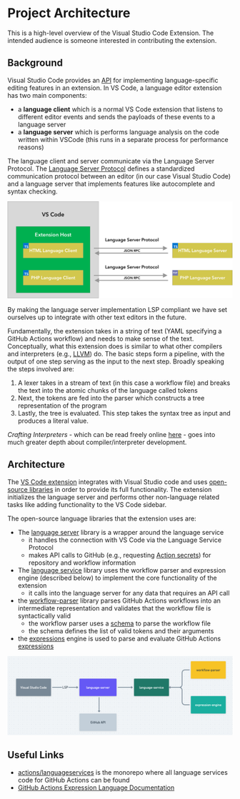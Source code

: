 # Project Architecture

This is a high-level overview of the Visual Studio Code Extension. The intended audience is someone interested in contributing the extension.

## Background

Visual Studio Code provides an [API](https://code.visualstudio.com/api/language-extensions/overview) for implementing language-specific editing features in an extension. In VS Code, a language editor extension has two main components:

- a **language client** which is a normal VS Code extension that listens to different editor events and sends the payloads of these events to a language server
- a **language server** which is performs language analysis on the code written within VSCode (this runs in a separate process for performance reasons)

The language client and server communicate via the Language Server Protocol. The [Language Server Protocol](https://microsoft.github.io/language-server-protocol/) defines a standardized communication protocol between an editor (in our case Visual Studio Code) and a language server that implements features like autocomplete and syntax checking.

![LSP Illustration](./images/lsp-illustration.png)

By making the language server implementation LSP compliant we have set ourselves up to integrate with other text editors in the future.

Fundamentally, the extension takes in a string of text (YAML specifying a GitHub Actions workflow) and needs to make sense of the text. Conceptually, what this extension does is similar to what other compilers and interpreters (e.g., [LLVM](https://aosabook.org/en/v1/llvm.html)) do. The basic steps form a pipeline, with the output of one step serving as the input to the next step. Broadly speaking the steps involved are:

1. A lexer takes in a stream of text (in this case a workflow file) and breaks the text into the atomic chunks of the language called tokens
2. Next, the tokens are fed into the parser which constructs a tree representation of the program
3. Lastly, the tree is evaluated. This step takes the syntax tree as input and produces a literal value.

_Crafting Interpreters_ - which can be read freely online [here](https://craftinginterpreters.com/contents.html) - goes into much greater depth about compiler/interpreter development.

## Architecture

The [VS Code extension](https://github.com/github/vscode-github-actions) integrates with Visual Studio code and uses [open-source libraries](https://github.com/actions/languageservices/tree/main) in order to provide its full functionality. The extension initializes the language server and performs other non-language related tasks like adding functionality to the VS Code sidebar.

The open-source language libraries that the extension uses are:

- The [language server](https://github.com/actions/languageservices/tree/main/languageserver) library is a wrapper around the language service
    - it handles the connection with VS Code via the Language Service Protocol
    - makes API calls to GitHub (e.g., requesting [Action secrets](https://docs.github.com/en/rest/actions/secrets?apiVersion=2022-11-28)) for repository and workflow information
- The [language service](https://github.com/actions/languageservices/tree/main/languageservice) library uses the workflow parser and expression engine (described below) to implement the core functionality of the extension
    - it calls into the language server for any data that requires an API call
- the [workflow-parser](https://github.com/actions/languageservices/tree/main/workflow-parser) library parses GitHub Actions workflows into an intermediate representation and validates that the workflow file is syntactically valid
    - the workflow parser uses a [schema](https://github.com/actions/languageservices/blob/main/workflow-parser/src/workflow-v1.0.json) to parse the workflow file
    - the schema defines the list of valid tokens and their arguments
- the [expressions](https://github.com/actions/languageservices/tree/main/expressions) engine is used to parse and evaluate GitHub Actions [expressions](https://docs.github.com/en/actions/learn-github-actions/expressions)

![system-components](./images/system-components.png)

## Useful Links

- [actions/languageservices](https://github.com/actions/languageservices) is the monorepo where all language services code for GitHub Actions can be found
- [GitHub Actions Expression Language Documentation](https://docs.github.com/en/actions/learn-github-actions/expressions)